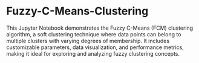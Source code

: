 # Fuzzy-C-Means-Clustering
This Jupyter Notebook demonstrates the Fuzzy C-Means (FCM) clustering algorithm, a soft clustering technique where data points can belong to multiple clusters with varying degrees of membership. It includes customizable parameters, data visualization, and performance metrics, making it ideal for exploring and analyzing fuzzy clustering concepts.
